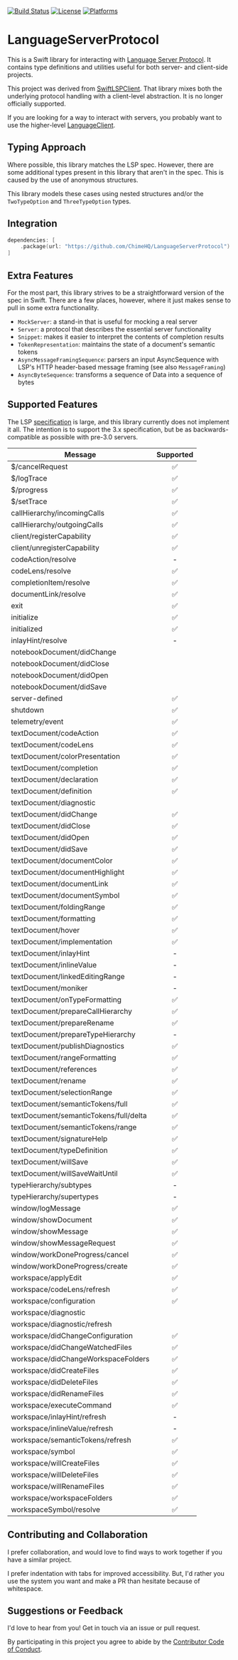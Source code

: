 [![Build Status][build status badge]][build status]
[![License][license badge]][license]
[![Platforms][platforms badge]][platforms]

# LanguageServerProtocol

This is a Swift library for interacting with [Language Server Protocol](https://microsoft.github.io/language-server-protocol/). It contains type definitions and utilities useful for both server- and client-side projects.

This project was derived from [SwiftLSPClient](https://github.com/ChimeHQ/SwiftLSPClient). That library mixes both the underlying protocol handling with a client-level abstraction. It is no longer officially supported.

If you are looking for a way to interact with servers, you probably want to use the higher-level [LanguageClient](https://github.com/ChimeHQ/LanguageClient).

## Typing Approach

Where possible, this library matches the LSP spec. However, there are some additional types present in this library that aren't in the spec. This is caused by the use of anonymous structures.

This library models these cases using nested structures and/or the `TwoTypeOption` and `ThreeTypeOption` types.

## Integration

```swift
dependencies: [
    .package(url: "https://github.com/ChimeHQ/LanguageServerProtocol")
]
```

## Extra Features

For the most part, this library strives to be a straightforward version of the spec in Swift. There are a few places, however, where it just makes sense to pull in some extra functionality.

- `MockServer`: a stand-in that is useful for mocking a real server
- `Server`: a protocol that describes the essential server functionality
- `Snippet`: makes it easier to interpret the contents of completion results
- `TokenRepresentation`: maintains the state of a document's semantic tokens
- `AsyncMessageFramingSequence`: parsers an input AsyncSequence with LSP's HTTP header-based message framing (see also `MessageFraming`)
- `AsyncByteSequence`: transforms a sequence of Data into a sequence of bytes

## Supported Features

The LSP [specification](https://microsoft.github.io/language-server-protocol/specification) is large, and this library currently does not implement it all. The intention is to support the 3.x specification, but be as backwards-compatible as possible with pre-3.0 servers. 

| Message | Supported |
| ----------|:---------:|
| $/cancelRequest | ✅ |
| $/logTrace | ✅ |
| $/progress | ✅ |
| $/setTrace | ✅ |
| callHierarchy/incomingCalls | ✅ |
| callHierarchy/outgoingCalls | ✅ |
| client/registerCapability | ✅ |
| client/unregisterCapability | ✅ |
| codeAction/resolve | - |
| codeLens/resolve | ✅ |
| completionItem/resolve | ✅ |
| documentLink/resolve | ✅ |
| exit | ✅ |
| initialize | ✅ |
| initialized | ✅ |
| inlayHint/resolve | - |
| notebookDocument/didChange | |
| notebookDocument/didClose | |
| notebookDocument/didOpen | |
| notebookDocument/didSave | |
| server-defined | ✅ |
| shutdown | ✅ |
| telemetry/event | ✅ |
| textDocument/codeAction | ✅ |
| textDocument/codeLens | ✅ |
| textDocument/colorPresentation | ✅ |
| textDocument/completion | ✅ |
| textDocument/declaration | ✅ |
| textDocument/definition | ✅ |
| textDocument/diagnostic | |
| textDocument/didChange | ✅ |
| textDocument/didClose | ✅ |
| textDocument/didOpen | ✅ |
| textDocument/didSave | ✅ |
| textDocument/documentColor | ✅ |
| textDocument/documentHighlight | ✅ |
| textDocument/documentLink | ✅ |
| textDocument/documentSymbol | ✅ |
| textDocument/foldingRange | ✅ |
| textDocument/formatting | ✅ |
| textDocument/hover | ✅ |
| textDocument/implementation | ✅ |
| textDocument/inlayHint | - |
| textDocument/inlineValue | - |
| textDocument/linkedEditingRange | - |
| textDocument/moniker | - |
| textDocument/onTypeFormatting | ✅ |
| textDocument/prepareCallHierarchy | ✅ |
| textDocument/prepareRename | ✅ |
| textDocument/prepareTypeHierarchy | - |
| textDocument/publishDiagnostics | ✅ |
| textDocument/rangeFormatting | ✅ |
| textDocument/references | ✅  |
| textDocument/rename | ✅ |
| textDocument/selectionRange | ✅ |
| textDocument/semanticTokens/full | ✅ |
| textDocument/semanticTokens/full/delta | ✅ |
| textDocument/semanticTokens/range | ✅ |
| textDocument/signatureHelp | ✅ |
| textDocument/typeDefinition | ✅ |
| textDocument/willSave | ✅ |
| textDocument/willSaveWaitUntil | ✅ |
| typeHierarchy/subtypes | - |
| typeHierarchy/supertypes | - |
| window/logMessage | ✅ |
| window/showDocument | ✅ |
| window/showMessage | ✅ |
| window/showMessageRequest | ✅ |
| window/workDoneProgress/cancel | ✅ |
| window/workDoneProgress/create | ✅ |
| workspace/applyEdit | ✅ |
| workspace/codeLens/refresh | ✅ |
| workspace/configuration | ✅ |
| workspace/diagnostic | |
| workspace/diagnostic/refresh | |
| workspace/didChangeConfiguration | ✅ |
| workspace/didChangeWatchedFiles | ✅ |
| workspace/didChangeWorkspaceFolders | ✅ |
| workspace/didCreateFiles | ✅ |
| workspace/didDeleteFiles | ✅ |
| workspace/didRenameFiles | ✅ |
| workspace/executeCommand | ✅ |
| workspace/inlayHint/refresh | - |
| workspace/inlineValue/refresh | - |
| workspace/semanticTokens/refresh | ✅ |
| workspace/symbol | ✅ |
| workspace/willCreateFiles | ✅ |
| workspace/willDeleteFiles | ✅ |
| workspace/willRenameFiles | ✅ |
| workspace/workspaceFolders | ✅ |
| workspaceSymbol/resolve | ✅ |

## Contributing and Collaboration

I prefer collaboration, and would love to find ways to work together if you have a similar project.

I prefer indentation with tabs for improved accessibility. But, I'd rather you use the system you want and make a PR than hesitate because of whitespace.

## Suggestions or Feedback

I'd love to hear from you! Get in touch via an issue or pull request.

By participating in this project you agree to abide by the [Contributor Code of Conduct](CODE_OF_CONDUCT.md).

[build status]: https://github.com/ChimeHQ/LanguageServerProtocol/actions
[build status badge]: https://github.com/ChimeHQ/LanguageServerProtocol/workflows/CI/badge.svg
[license]: https://opensource.org/licenses/BSD-3-Clause
[license badge]: https://img.shields.io/github/license/ChimeHQ/LanguageServerProtocol
[platforms]: https://swiftpackageindex.com/ChimeHQ/LanguageServerProtocol
[platforms badge]: https://img.shields.io/endpoint?url=https%3A%2F%2Fswiftpackageindex.com%2Fapi%2Fpackages%2FChimeHQ%2FLanguageServerProtocol%2Fbadge%3Ftype%3Dplatforms

